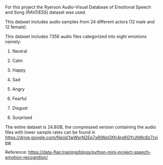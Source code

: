 For this project the Ryerson Audio-Visual Database of Emotional Speech and Song (RAVDESS) dataset was used.

This dataset includes audio samples from 24 different actors (12 male and 12 female).

This dataset includes 7356 audio files categorized into eight emotions namely:

1. Neutral

2. Calm

3. Happy

4. Sad

5. Angry

6. Fearful

7. Disgust

8. Surprised

The entire dataset is 24.8GB, the compressed version containing the audio files with lower sample rates can be found in https://drive.google.com/file/d/1wWsrN2Ep7x6lWqOXfr4rpKGYrJhWc8z7/view

Reference: https://data-flair.training/blogs/python-mini-project-speech-emotion-recognition/
